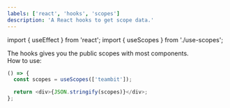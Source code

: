 ```yaml
---
labels: ['react', 'hooks', 'scopes']
description: 'A React hooks to get scope data.'
---
```


import { useEffect } from 'react';
import { useScopes } from './use-scopes';

The hooks gives you the public scopes with most components.  
How to use:

```js live
() => {
  const scopes = useScopes(['teambit']);

  return <div>{JSON.stringify(scopes)}</div>;
};
```
